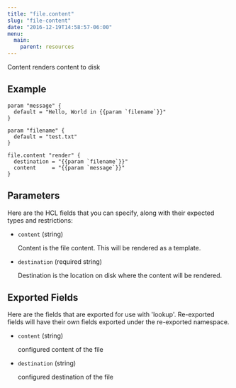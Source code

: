 ```yaml
---
title: "file.content"
slug: "file-content"
date: "2016-12-19T14:58:57-06:00"
menu:
  main:
    parent: resources
---
```



Content renders content to disk


## Example

```hcl
param "message" {
  default = "Hello, World in {{param `filename`}}"
}

param "filename" {
  default = "test.txt"
}

file.content "render" {
  destination = "{{param `filename`}}"
  content     = "{{param `message`}}"
}

```


## Parameters

Here are the HCL fields that you can specify, along with their expected types
and restrictions:


- `content` (string)

  Content is the file content. This will be rendered as a template.

- `destination` (required string)

  Destination is the location on disk where the content will be rendered.


## Exported Fields

Here are the fields that are exported for use with 'lookup'.  Re-exported fields
will have their own fields exported under the re-exported namespace.


- `content` (string)

  configured content of the file
 
- `destination` (string)

  configured destination of the file
  

